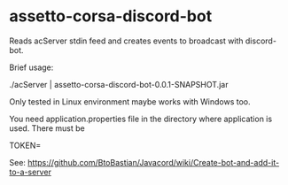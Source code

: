 # assetto-corsa-discord-bot

Reads acServer stdin feed and creates events to broadcast with discord-bot.

Brief usage:

./acServer | assetto-corsa-discord-bot-0.0.1-SNAPSHOT.jar

Only tested in Linux environment maybe works with Windows too.

You need application.properties file in the directory where application is used. There must be

TOKEN=<your discord bot token here>

See: https://github.com/BtoBastian/Javacord/wiki/Create-bot-and-add-it-to-a-server





